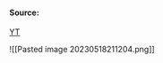 #### Source:
[YT](https://www.youtube.com/watch?v=u2yvDHVVgZk&list=PLXj4XH7LcRfDrdQuJTHIPmKMpa7eYVaPm&index=43)

![[Pasted image 20230518211204.png]]

